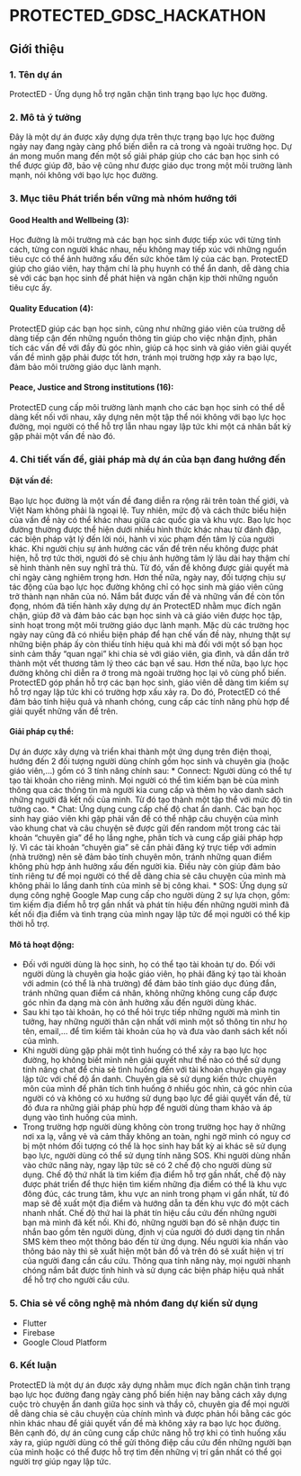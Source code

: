 # PROTECTED_GDSC_HACKATHON

## Giới thiệu

### 1. Tên dự án
ProtectED - Ứng dụng hỗ trợ ngăn chặn tình trạng bạo lực học đường.

### 2. Mô tả ý tưởng
Đây là một dự án được xây dựng dựa trên thực trạng bạo lực học đường ngày nay đang ngày càng phổ biến diễn ra cả trong và ngoài trường học. Dự án mong muốn mang đến một số giải pháp giúp cho các bạn học sinh có thể được giúp đỡ, bảo vệ cũng như được giáo dục trong một môi trường lành mạnh, nói không với bạo lực học đường.

### 3. Mục tiêu Phát triển bền vững mà nhóm hướng tới
#### Good Health and Wellbeing (3): 
Học đường là môi trường mà các bạn học sinh được tiếp xúc với từng tính cách, từng con người khác nhau, nếu không may tiếp xúc với những nguồn tiêu cực có thể ảnh hưởng xấu đến sức khỏe tâm lý của các bạn. ProtectED giúp cho giáo viên, hay thậm chí là phụ huynh có thể ẩn danh, dễ dàng chia sẻ với các bạn học sinh để phát hiện và ngăn chặn kịp thời những nguồn tiêu cực ấy. 
#### Quality Education (4): 
ProtectED giúp các bạn học sinh, cũng như những giáo viên của trường dễ dàng tiếp cận đến những nguồn thông tin giúp cho việc nhận định, phân tích các vấn đề với đầy đủ góc nhìn, giúp cả học sinh và giáo viên giải quyết vấn đề mình gặp phải được tốt hơn, tránh mọi trường hợp xảy ra bạo lực, đảm bảo môi trường giáo dục lành mạnh. 
#### Peace, Justice and Strong institutions (16):
ProtectED cung cấp môi trường lành mạnh cho các bạn học sinh có thể dễ dàng kết nối với nhau, xây dựng nên một tập thể nói không với bạo lực học đường, mọi người có thể hỗ trợ lẫn nhau ngay lập tức khi một cá nhân bất kỳ gặp phải một vấn đề nào đó.


### 4. Chi tiết vấn đề, giải pháp mà dự án của bạn đang hướng đến 
#### Đặt vấn đề:
Bạo lực học đường là một vấn đề đang diễn ra rộng rãi trên toàn thế giới, và Việt Nam không phải là ngoại lệ. Tuy nhiên, mức độ và cách thức biểu hiện của vấn đề này có thể khác nhau giữa các quốc gia và khu vực. Bạo lực học đường thường được thể hiện dưới nhiều hình thức khác nhau từ đánh đập, các biện pháp vật lý đến lời nói, hành vi xúc phạm đến tâm lý của người khác. Khi người chịu sự ảnh hưởng các vấn đề trên nếu không được phát hiện, hỗ trợ tức thời, người đó sẽ chịu ảnh hưởng tâm lý lâu dài hay thậm chí sẽ hình thành nên suy nghĩ trả thù. Từ đó, vấn đề không được giải quyết mà chỉ ngày càng nghiêm trọng hơn. Hơn thế nữa, ngày nay, đối tượng chịu sự tác động của bạo lực học đường không chỉ có học sinh mà giáo viên cũng trở thành nạn nhân của nó. Nắm bắt được vấn đề và những vấn đề còn tồn đọng, nhóm đã tiến hành xây dựng dự án ProtectED nhằm mục đích ngăn chặn, giúp đỡ và đảm bảo các bạn học sinh và cả giáo viên được học tập, sinh hoạt trong một môi trường giáo dục lành mạnh. Mặc dù các trường học ngày nay cũng đã có nhiều biện pháp để hạn chế vấn đề này, nhưng thật sự những biện pháp ấy còn thiếu tính hiệu quả khi mà đối với một số bạn học sinh cảm thấy “quan ngại” khi chia sẻ với giáo viên, gia đình, và dần dần trở thành một vết thương tâm lý theo các bạn về sau. Hơn thế nữa, bạo lực học đường không chỉ diễn ra ở trong mà ngoài trường học lại vô cùng phổ biến. ProtectED góp phần hỗ trợ các bạn học sinh, giáo viên dễ dàng tìm kiếm sự hỗ trợ ngay lập tức khi có trường hợp xấu xảy ra. Do đó, ProtectED có thể đảm bảo tính hiệu quả và nhanh chóng, cung cấp các tính năng phù hợp để giải quyết những vấn đề trên.
#### Giải pháp cụ thể: 
Dự án được xây dựng và triển khai thành một ứng dụng trên điện thoại, hướng đến 2 đối tượng người dùng chính gồm học sinh và chuyên gia (hoặc giáo viên,…) gồm có 3 tính năng chính sau:
	* Connect: Người dùng có thể tự tạo tài khoản cho riêng mình. Mọi người có thể tìm kiếm bạn bè của mình thông qua các thông tin mà người kia cung cấp và thêm họ vào danh sách những người đã kết nối của mình. Từ đó tạo thành một tập thể với mức độ tin tưởng cao.
	* Chat: Ứng dụng cung cấp chế độ chat ẩn danh. Các bạn học sinh hay giáo viên khi gặp phải vấn đề có thể nhập câu chuyện của mình vào khung chat và câu chuyện sẽ được gửi đến random một trong các tài khoản “chuyên gia” để họ lắng nghe, phân tích và cung cấp giải pháp hợp lý. Vì các tài khoản “chuyên gia” sẽ cần phải đăng ký trực tiếp với admin (nhà trường) nên sẽ đảm bảo tính chuyên môn, tránh những quan điểm không phù hợp ảnh hưởng xấu đến người kia. Điều này còn giúp đảm bảo tính riêng tư để mọi người có thể dễ dàng chia sẻ câu chuyện của mình mà không phải lo lắng danh tính của mình sẽ bị công khai. 
	* SOS: Ứng dụng sử dụng công nghệ Google Map cung cấp cho người dùng 2 sự lựa chọn, gồm: tìm kiếm địa điểm hỗ trợ gần nhất và phát tín hiệu đến những người mình đã kết nối địa điểm và tình trạng của mình ngay lập tức để mọi người có thể kịp thời hỗ trợ.
#### Mô tả hoạt động:
  *	Đối với người dùng là học sinh, họ có thể tạo tài khoản tự do. Đối với người dùng là chuyên gia hoặc giáo viên, họ phải đăng ký tạo tài khoản với admin (có thể là nhà trường) để đảm bảo tính giáo dục đúng đắn, tránh những quan điểm cá nhân, không những không cung cấp được góc nhìn đa dạng mà còn ảnh hưởng xấu đến người dùng khác.
  *	Sau khi tạo tài khoản, họ có thể hỏi trực tiếp những người mà mình tin tưởng, hay những người thân cận nhất với mình một số thông tin như họ tên, email,… để tìm kiếm tài khoản của họ và đưa vào danh sách kết nối của mình.
  *	Khi người dùng gặp phải một tình huống có thể xảy ra bạo lực học đường, họ không biết mình nên giải quyết như thế nào có thể sử dụng tính năng chat để chia sẻ tình huống đến với tài khoản chuyên gia ngay lập tức với chế độ ẩn danh. Chuyên gia sẽ sử dụng kiến thức chuyên môn của mình để phân tích tình huống ở nhiều góc nhìn, cả góc nhìn của người có và không có xu hướng sử dụng bạo lực để giải quyết vấn đề, từ đó đưa ra những giải pháp phù hợp để người dùng tham khảo và áp dụng vào tình huống của mình. 
  *	Trong trường hợp người dùng không còn trong trường học hay ở những nơi xa lạ, vắng vẻ và cảm thấy không an toàn, nghi ngờ mình có nguy cơ bị một nhóm đối tượng có thể là học sinh hay bất kỳ ai khác sẽ sử dụng bạo lực, người dùng có thể sử dụng tính năng SOS. Khi người dùng nhấn vào chức năng này, ngay lập tức sẽ có 2 chế độ cho người dùng sử dụng. Chế độ thứ nhất là tìm kiếm địa điểm hỗ trợ gần nhất, chế độ này được phát triển để thực hiện tìm kiếm những địa điểm có thể là khu vực đông đúc, các trung tâm, khu vực an ninh trong phạm vi gần nhất, từ đó map sẽ đề xuất một địa điểm và hướng dẫn ta đến khu vực đó một cách nhanh nhất. Chế độ thứ hai là phát tín hiệu cầu cứu đến những người bạn mà mình đã kết nối. Khi đó, những người bạn đó sẽ nhận được tin nhắn bao gồm tên người dùng, định vị của người đó dưới dạng tin nhắn SMS kèm theo một thông báo đến từ ứng dụng. Nếu người kia nhấn vào thông báo này thì sẽ xuất hiện một bản đồ và trên đó sẽ xuất hiện vị trí của người đang cần cầu cứu. Thông qua tính năng này, mọi người nhanh chóng nắm bắt được tình hình và sử dụng các biện pháp hiệu quả nhất để hỗ trợ cho người cầu cứu.

### 5. Chia sẻ về công nghệ mà nhóm đang dự kiến sử dụng
  * Flutter 
  * Firebase
  * Google Cloud Platform	

### 6. Kết luận
ProtectED là một dự án được xây dựng nhằm mục đích ngăn chặn tình trạng bạo lực học đường đang ngày càng phổ biến hiện nay bằng cách xây dựng cuộc trò chuyện ẩn danh giữa học sinh và thầy cô, chuyên gia để mọi người dễ dàng chia sẻ câu chuyện của chính mình và được phản hồi bằng các góc nhìn khác nhau để giải quyết vấn đề mà không xảy ra bạo lực học đường. Bên cạnh đó, dự án cũng cung cấp chức năng hỗ trợ khi có tình huống xấu xảy ra, giúp người dùng có thể gửi thông điệp cầu cứu đến những người bạn của mình hoặc có thể được hỗ trợ tìm đến những vị trí gần nhất có thể gọi người trợ giúp ngay lập tức.
